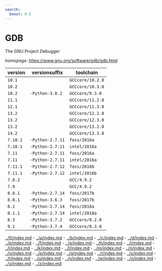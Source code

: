 ```yaml
---
search:
  boost: 0.5
---
```

# GDB

The GNU Project Debugger

*homepage*: <https://www.gnu.org/software/gdb/gdb.html>

version | versionsuffix | toolchain
--------|---------------|----------
``10.1`` |  | ``GCCcore/10.2.0``
``10.2`` |  | ``GCCcore/10.3.0``
``10.2`` | ``-Python-3.8.2`` | ``GCCcore/9.3.0``
``11.1`` |  | ``GCCcore/11.2.0``
``12.1`` |  | ``GCCcore/11.3.0``
``13.2`` |  | ``GCCcore/12.2.0``
``13.2`` |  | ``GCCcore/12.3.0``
``13.2`` |  | ``GCCcore/13.2.0``
``14.2`` |  | ``GCCcore/13.3.0``
``7.10.1`` | ``-Python-2.7.11`` | ``foss/2016a``
``7.10.1`` | ``-Python-2.7.11`` | ``intel/2016a``
``7.11`` | ``-Python-2.7.11`` | ``foss/2016a``
``7.11`` | ``-Python-2.7.11`` | ``intel/2016a``
``7.11.1`` | ``-Python-2.7.12`` | ``foss/2016b``
``7.11.1`` | ``-Python-2.7.12`` | ``intel/2016b``
``7.8.2`` |  | ``GCC/4.9.2``
``7.9`` |  | ``GCC/4.9.2``
``8.0.1`` | ``-Python-2.7.14`` | ``foss/2017b``
``8.0.1`` | ``-Python-3.6.3`` | ``foss/2017b``
``8.1`` | ``-Python-2.7.14`` | ``foss/2018a``
``8.1.1`` | ``-Python-2.7.14`` | ``intel/2018a``
``8.3`` | ``-Python-3.7.2`` | ``GCCcore/8.2.0``
``9.1`` | ``-Python-3.7.4`` | ``GCCcore/8.3.0``

[../0/index.md](0) - [../a/index.md](a) - [../b/index.md](b) - [../c/index.md](c) - [../d/index.md](d) - [../e/index.md](e) - [../f/index.md](f) - [../g/index.md](g) - [../h/index.md](h) - [../i/index.md](i) - [../j/index.md](j) - [../k/index.md](k) - [../l/index.md](l) - [../m/index.md](m) - [../n/index.md](n) - [../o/index.md](o) - [../p/index.md](p) - [../q/index.md](q) - [../r/index.md](r) - [../s/index.md](s) - [../t/index.md](t) - [../u/index.md](u) - [../v/index.md](v) - [../w/index.md](w) - [../x/index.md](x) - [../y/index.md](y) - [../z/index.md](z)

